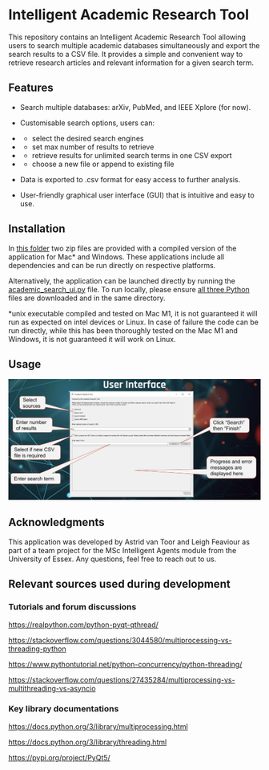 # Intelligent Academic Research Tool 


This repository contains an Intelligent Academic Research Tool allowing users to search multiple academic 
databases simultaneously and export the search results to a CSV file. It provides a simple and convenient way 
to retrieve research articles and relevant information for a given search term. 


## Features
- Search multiple databases: arXiv, PubMed, and IEEE Xplore (for now).


- Customisable search options, users can: 
- - select the desired search engines 
- - set max number of results to retrieve 
- - retrieve results for unlimited search terms in one CSV export
- - choose a new file or append to existing file


- Data is exported to .csv format for easy access to further analysis.


- User-friendly graphical user interface (GUI) that is intuitive and easy to use.


## Installation

In [this folder](build_zips) two zip files are provided with a compiled version 
of the application for Mac* and Windows. These applications include all dependencies and can be run directly on respective platforms.

Alternatively, the application can be launched directly by running the
[academic_search_ui.py](academic_search_tool/academic_search_ui.py) file. To run locally, 
please ensure [all three Python](academic_search_tool) files are downloaded and in the same directory. 


*unix executable compiled and tested on Mac M1, it is not guaranteed it will run as expected on intel devices or Linux. In case of failure the code can be run directly, while this has been thoroughly tested on the Mac M1 and Windows, it is not guaranteed it will work on Linux. 


## Usage

![UI Screenshot](https://github.com/aster-droide/ia-team-project/blob/f3208d646e0a320ff243677a116336c5f72a21fb/data/Screenshot%202023-07-11%20at%2021.18.54.png)


## Acknowledgments

This application was developed by Astrid van Toor and Leigh Feaviour as part of a team project for the MSc Intelligent 
Agents module from the University of Essex. Any questions, feel free to reach out to us. 



## Relevant sources used during development

### Tutorials and forum discussions

https://realpython.com/python-pyqt-qthread/

https://stackoverflow.com/questions/3044580/multiprocessing-vs-threading-python

https://www.pythontutorial.net/python-concurrency/python-threading/

https://stackoverflow.com/questions/27435284/multiprocessing-vs-multithreading-vs-asyncio 


### Key library documentations

https://docs.python.org/3/library/multiprocessing.html

https://docs.python.org/3/library/threading.html

https://pypi.org/project/PyQt5/
